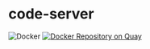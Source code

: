# code-server
![Docker](https://github.com/suisrc/docker-code-server/workflows/Docker/badge.svg?branch=v1.43.1-16)
[![Docker Repository on Quay](https://quay.io/repository/suisrc/vscode/status "Docker Repository on Quay")](https://quay.io/repository/suisrc/vscode)

